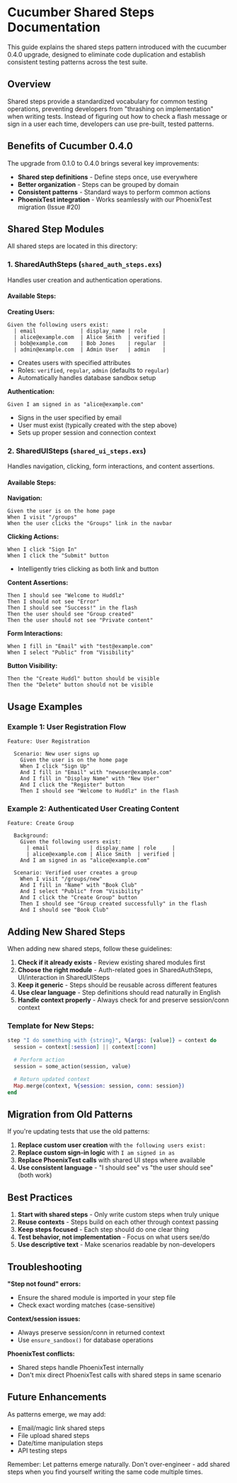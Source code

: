 # Cucumber Shared Steps Documentation

This guide explains the shared steps pattern introduced with the cucumber 0.4.0 upgrade, designed to eliminate code duplication and establish consistent testing patterns across the test suite.

## Overview

Shared steps provide a standardized vocabulary for common testing operations, preventing developers from "thrashing on implementation" when writing tests. Instead of figuring out how to check a flash message or sign in a user each time, developers can use pre-built, tested patterns.

## Benefits of Cucumber 0.4.0

The upgrade from 0.1.0 to 0.4.0 brings several key improvements:
- **Shared step definitions** - Define steps once, use everywhere
- **Better organization** - Steps can be grouped by domain
- **Consistent patterns** - Standard ways to perform common actions
- **PhoenixTest integration** - Works seamlessly with our PhoenixTest migration (Issue #20)

## Shared Step Modules

All shared steps are located in this directory:

### 1. SharedAuthSteps (`shared_auth_steps.exs`)

Handles user creation and authentication operations.

#### Available Steps:

**Creating Users:**
```gherkin
Given the following users exist:
  | email              | display_name | role     |
  | alice@example.com  | Alice Smith  | verified |
  | bob@example.com    | Bob Jones    | regular  |
  | admin@example.com  | Admin User   | admin    |
```
- Creates users with specified attributes
- Roles: `verified`, `regular`, `admin` (defaults to `regular`)
- Automatically handles database sandbox setup

**Authentication:**
```gherkin
Given I am signed in as "alice@example.com"
```
- Signs in the user specified by email
- User must exist (typically created with the step above)
- Sets up proper session and connection context

### 2. SharedUISteps (`shared_ui_steps.exs`)

Handles navigation, clicking, form interactions, and content assertions.

#### Available Steps:

**Navigation:**
```gherkin
Given the user is on the home page
When I visit "/groups"
When the user clicks the "Groups" link in the navbar
```

**Clicking Actions:**
```gherkin
When I click "Sign In"
When I click the "Submit" button
```
- Intelligently tries clicking as both link and button

**Content Assertions:**
```gherkin
Then I should see "Welcome to Huddlz"
Then I should not see "Error"
Then I should see "Success!" in the flash
Then the user should see "Group created"
Then the user should not see "Private content"
```

**Form Interactions:**
```gherkin
When I fill in "Email" with "test@example.com"
When I select "Public" from "Visibility"
```

**Button Visibility:**
```gherkin
Then the "Create Huddl" button should be visible
Then the "Delete" button should not be visible
```

## Usage Examples

### Example 1: User Registration Flow
```gherkin
Feature: User Registration

  Scenario: New user signs up
    Given the user is on the home page
    When I click "Sign Up"
    And I fill in "Email" with "newuser@example.com"
    And I fill in "Display Name" with "New User"
    And I click the "Register" button
    Then I should see "Welcome to Huddlz" in the flash
```

### Example 2: Authenticated User Creating Content
```gherkin
Feature: Create Group

  Background:
    Given the following users exist:
      | email             | display_name | role     |
      | alice@example.com | Alice Smith  | verified |
    And I am signed in as "alice@example.com"

  Scenario: Verified user creates a group
    When I visit "/groups/new"
    And I fill in "Name" with "Book Club"
    And I select "Public" from "Visibility"
    And I click the "Create Group" button
    Then I should see "Group created successfully" in the flash
    And I should see "Book Club"
```

## Adding New Shared Steps

When adding new shared steps, follow these guidelines:

1. **Check if it already exists** - Review existing shared modules first
2. **Choose the right module** - Auth-related goes in SharedAuthSteps, UI/interaction in SharedUISteps
3. **Keep it generic** - Steps should be reusable across different features
4. **Use clear language** - Step definitions should read naturally in English
5. **Handle context properly** - Always check for and preserve session/conn context

### Template for New Steps:
```elixir
step "I do something with {string}", %{args: [value]} = context do
  session = context[:session] || context[:conn]

  # Perform action
  session = some_action(session, value)

  # Return updated context
  Map.merge(context, %{session: session, conn: session})
end
```

## Migration from Old Patterns

If you're updating tests that use the old patterns:

1. **Replace custom user creation** with `the following users exist:`
2. **Replace custom sign-in logic** with `I am signed in as`
3. **Replace PhoenixTest calls** with shared UI steps where available
4. **Use consistent language** - "I should see" vs "the user should see" (both work)

## Best Practices

1. **Start with shared steps** - Only write custom steps when truly unique
2. **Reuse contexts** - Steps build on each other through context passing
3. **Keep steps focused** - Each step should do one clear thing
4. **Test behavior, not implementation** - Focus on what users see/do
5. **Use descriptive text** - Make scenarios readable by non-developers

## Troubleshooting

**"Step not found" errors:**
- Ensure the shared module is imported in your step file
- Check exact wording matches (case-sensitive)

**Context/session issues:**
- Always preserve session/conn in returned context
- Use `ensure_sandbox()` for database operations

**PhoenixTest conflicts:**
- Shared steps handle PhoenixTest internally
- Don't mix direct PhoenixTest calls with shared steps in same scenario

## Future Enhancements

As patterns emerge, we may add:
- Email/magic link shared steps
- File upload shared steps
- Date/time manipulation steps
- API testing steps

Remember: Let patterns emerge naturally. Don't over-engineer - add shared steps when you find yourself writing the same code multiple times.